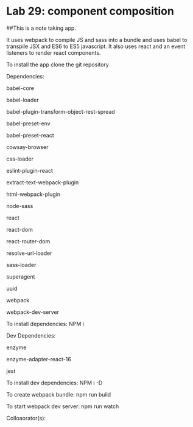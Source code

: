 # Lab 29: component composition

##This is a note taking app.

It uses webpack to compile JS and sass into a bundle and uses babel to transpile JSX and ES6 to ES5 javascript. It also uses react and an event listeners to render react components.

To install the app clone the git repository

Dependencies:

  babel-core

  babel-loader

  babel-plugin-transform-object-rest-spread

  babel-preset-env

  babel-preset-react

  cowsay-browser

  css-loader

  eslint-plugin-react

  extract-text-webpack-plugin

  html-webpack-plugin

  node-sass

  react

  react-dom

  react-router-dom

  resolve-url-loader

  sass-loader

  superagent

  uuid

  webpack

  webpack-dev-server

To install dependencies: NPM i

Dev Dependencies:

  enzyme

  enzyme-adapter-react-16

  jest

To install dev  dependencies: NPM i -D

To create webpack bundle: npm run build

To start webpack dev server: npm run watch

Colloaorator(s):
